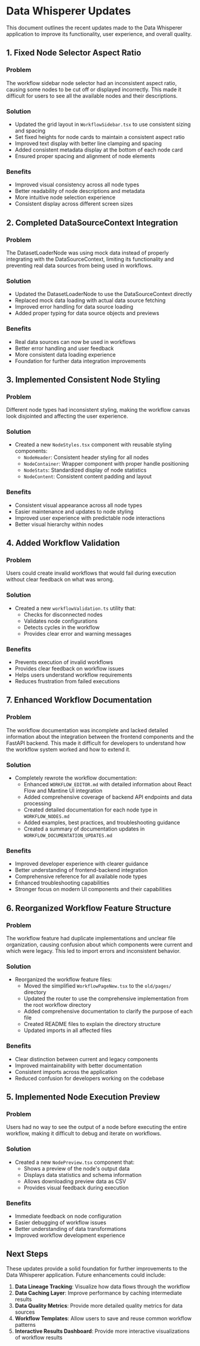# Data Whisperer Updates

This document outlines the recent updates made to the Data Whisperer application to improve its functionality, user experience, and overall quality.

## 1. Fixed Node Selector Aspect Ratio

### Problem
The workflow sidebar node selector had an inconsistent aspect ratio, causing some nodes to be cut off or displayed incorrectly. This made it difficult for users to see all the available nodes and their descriptions.

### Solution
- Updated the grid layout in `WorkflowSidebar.tsx` to use consistent sizing and spacing
- Set fixed heights for node cards to maintain a consistent aspect ratio
- Improved text display with better line clamping and spacing
- Added consistent metadata display at the bottom of each node card
- Ensured proper spacing and alignment of node elements

### Benefits
- Improved visual consistency across all node types
- Better readability of node descriptions and metadata
- More intuitive node selection experience
- Consistent display across different screen sizes

## 2. Completed DataSourceContext Integration

### Problem
The DatasetLoaderNode was using mock data instead of properly integrating with the DataSourceContext, limiting its functionality and preventing real data sources from being used in workflows.

### Solution
- Updated the DatasetLoaderNode to use the DataSourceContext directly
- Replaced mock data loading with actual data source fetching
- Improved error handling for data source loading
- Added proper typing for data source objects and previews

### Benefits
- Real data sources can now be used in workflows
- Better error handling and user feedback
- More consistent data loading experience
- Foundation for further data integration improvements

## 3. Implemented Consistent Node Styling

### Problem
Different node types had inconsistent styling, making the workflow canvas look disjointed and affecting the user experience.

### Solution
- Created a new `NodeStyles.tsx` component with reusable styling components:
  - `NodeHeader`: Consistent header styling for all nodes
  - `NodeContainer`: Wrapper component with proper handle positioning
  - `NodeStats`: Standardized display of node statistics
  - `NodeContent`: Consistent content padding and layout

### Benefits
- Consistent visual appearance across all node types
- Easier maintenance and updates to node styling
- Improved user experience with predictable node interactions
- Better visual hierarchy within nodes

## 4. Added Workflow Validation

### Problem
Users could create invalid workflows that would fail during execution without clear feedback on what was wrong.

### Solution
- Created a new `workflowValidation.ts` utility that:
  - Checks for disconnected nodes
  - Validates node configurations
  - Detects cycles in the workflow
  - Provides clear error and warning messages

### Benefits
- Prevents execution of invalid workflows
- Provides clear feedback on workflow issues
- Helps users understand workflow requirements
- Reduces frustration from failed executions

## 7. Enhanced Workflow Documentation

### Problem
The workflow documentation was incomplete and lacked detailed information about the integration between the frontend components and the FastAPI backend. This made it difficult for developers to understand how the workflow system worked and how to extend it.

### Solution
- Completely rewrote the workflow documentation:
  - Enhanced `WORKFLOW_EDITOR.md` with detailed information about React Flow and Mantine UI integration
  - Added comprehensive coverage of backend API endpoints and data processing
  - Created detailed documentation for each node type in `WORKFLOW_NODES.md`
  - Added examples, best practices, and troubleshooting guidance
  - Created a summary of documentation updates in `WORKFLOW_DOCUMENTATION_UPDATES.md`

### Benefits
- Improved developer experience with clearer guidance
- Better understanding of frontend-backend integration
- Comprehensive reference for all available node types
- Enhanced troubleshooting capabilities
- Stronger focus on modern UI components and their capabilities

## 6. Reorganized Workflow Feature Structure

### Problem
The workflow feature had duplicate implementations and unclear file organization, causing confusion about which components were current and which were legacy. This led to import errors and inconsistent behavior.

### Solution
- Reorganized the workflow feature files:
  - Moved the simplified `WorkflowPageNew.tsx` to the `old/pages/` directory
  - Updated the router to use the comprehensive implementation from the root workflow directory
  - Added comprehensive documentation to clarify the purpose of each file
  - Created README files to explain the directory structure
  - Updated imports in all affected files

### Benefits
- Clear distinction between current and legacy components
- Improved maintainability with better documentation
- Consistent imports across the application
- Reduced confusion for developers working on the codebase

## 5. Implemented Node Execution Preview

### Problem
Users had no way to see the output of a node before executing the entire workflow, making it difficult to debug and iterate on workflows.

### Solution
- Created a new `NodePreview.tsx` component that:
  - Shows a preview of the node's output data
  - Displays data statistics and schema information
  - Allows downloading preview data as CSV
  - Provides visual feedback during execution

### Benefits
- Immediate feedback on node configuration
- Easier debugging of workflow issues
- Better understanding of data transformations
- Improved workflow development experience

## Next Steps

These updates provide a solid foundation for further improvements to the Data Whisperer application. Future enhancements could include:

1. **Data Lineage Tracking**: Visualize how data flows through the workflow
2. **Data Caching Layer**: Improve performance by caching intermediate results
3. **Data Quality Metrics**: Provide more detailed quality metrics for data sources
4. **Workflow Templates**: Allow users to save and reuse common workflow patterns
5. **Interactive Results Dashboard**: Provide more interactive visualizations of workflow results 